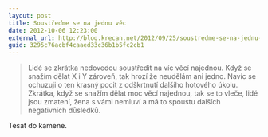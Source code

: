 ```yaml
---
layout: post
title: Soustřeďme se na jednu věc
date: 2012-10-06 12:23:00
external_url: http://blog.krecan.net/2012/09/25/soustredme-se-na-jednu-vec/
guid: 3295c76acbf4caaed33c36b1b5fc2cb1
---
```


> Lidé se zkrátka nedovedou soustředit na víc věcí najednou. Když se snažím dělat X i Y zároveň, tak hrozí že neudělám ani jedno. Navíc se ochuzuji o ten krasný pocit z odškrtnutí dalšího hotového úkolu. Zkrátka, když se snažím dělat moc věcí najednou, tak se to vleče, lidé jsou zmatení, žena s vámi nemluví a má to spoustu dalších negativních důsledků.

Tesat do kamene.
